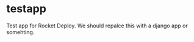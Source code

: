 testapp
=======

Test app for Rocket Deploy. We should repalce this with a django app or somehting.
